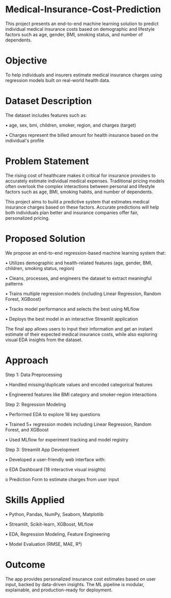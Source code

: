 # Medical-Insurance-Cost-Prediction

This project presents an end-to-end machine learning solution to predict individual medical insurance costs based on demographic and lifestyle factors such as age, gender, BMI, smoking status, and number of dependents.
# Objective
To help individuals and insurers estimate medical insurance charges using regression models built on real-world health data.
# Dataset Description
The dataset includes features such as:

•	age, sex, bmi, children, smoker, region, and charges (target)

•	Charges represent the billed amount for health insurance based on the individual's profile
# Problem Statement

The rising cost of healthcare makes it critical for insurance providers to accurately estimate individual medical expenses. Traditional pricing models often overlook the complex interactions between personal and lifestyle factors such as age, BMI, smoking habits, and number of dependents.

This project aims to build a predictive system that estimates medical insurance charges based on these factors. Accurate predictions will help both individuals plan better and insurance companies offer fair, personalized pricing.
# Proposed Solution
We propose an end-to-end regression-based machine learning system that:

•	Utilizes demographic and health-related features (age, gender, BMI, children, smoking status, region)

•	Cleans, processes, and engineers the dataset to extract meaningful patterns

•	Trains multiple regression models (including Linear Regression, Random Forest, XGBoost)

•	Tracks model performance and selects the best using MLflow

•	Deploys the best model in an interactive Streamlit application

The final app allows users to input their information and get an instant estimate of their expected medical insurance costs, while also exploring visual EDA insights from the dataset.

# Approach

Step 1: Data Preprocessing

•	Handled missing/duplicate values and encoded categorical features

•	Engineered features like BMI category and smoker-region interactions

Step 2: Regression Modeling

•	Performed EDA to explore 18 key questions

•	Trained 5+ regression models including Linear Regression, Random Forest, and XGBoost

•	Used MLflow for experiment tracking and model registry

Step 3: Streamlit App Development

•	Developed a user-friendly web interface with:

o	EDA Dashboard (18 interactive visual insights)

o	Prediction Form to estimate charges from user input

# Skills Applied

•	Python, Pandas, NumPy, Seaborn, Matplotlib

•	Streamlit, Scikit-learn, XGBoost, MLflow

•	EDA, Regression Modeling, Feature Engineering

•	Model Evaluation (RMSE, MAE, R²)

# Outcome

The app provides personalized insurance cost estimates based on user input, backed by data-driven insights. The ML pipeline is modular, explainable, and production-ready for deployment.
